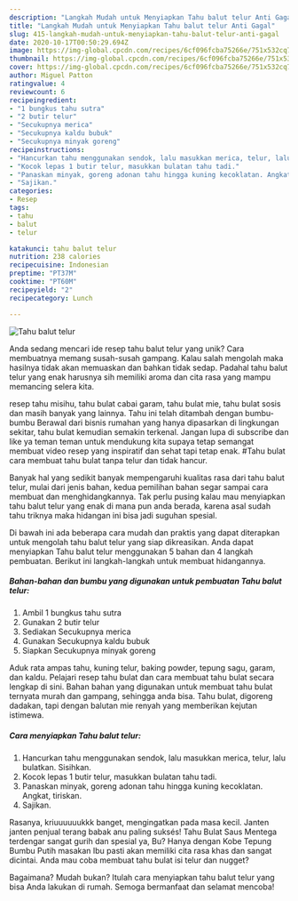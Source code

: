 ```yaml
---
description: "Langkah Mudah untuk Menyiapkan Tahu balut telur Anti Gagal"
title: "Langkah Mudah untuk Menyiapkan Tahu balut telur Anti Gagal"
slug: 415-langkah-mudah-untuk-menyiapkan-tahu-balut-telur-anti-gagal
date: 2020-10-17T00:50:29.694Z
image: https://img-global.cpcdn.com/recipes/6cf096fcba75266e/751x532cq70/tahu-balut-telur-foto-resep-utama.jpg
thumbnail: https://img-global.cpcdn.com/recipes/6cf096fcba75266e/751x532cq70/tahu-balut-telur-foto-resep-utama.jpg
cover: https://img-global.cpcdn.com/recipes/6cf096fcba75266e/751x532cq70/tahu-balut-telur-foto-resep-utama.jpg
author: Miguel Patton
ratingvalue: 4
reviewcount: 6
recipeingredient:
- "1 bungkus tahu sutra"
- "2 butir telur"
- "Secukupnya merica"
- "Secukupnya kaldu bubuk"
- "Secukupnya minyak goreng"
recipeinstructions:
- "Hancurkan tahu menggunakan sendok, lalu masukkan merica, telur, lalu bulatkan. Sisihkan."
- "Kocok lepas 1 butir telur, masukkan bulatan tahu tadi."
- "Panaskan minyak, goreng adonan tahu hingga kuning kecoklatan. Angkat, tiriskan."
- "Sajikan."
categories:
- Resep
tags:
- tahu
- balut
- telur

katakunci: tahu balut telur 
nutrition: 238 calories
recipecuisine: Indonesian
preptime: "PT37M"
cooktime: "PT60M"
recipeyield: "2"
recipecategory: Lunch

---
```



![Tahu balut telur](https://img-global.cpcdn.com/recipes/6cf096fcba75266e/751x532cq70/tahu-balut-telur-foto-resep-utama.jpg)

Anda sedang mencari ide resep tahu balut telur yang unik? Cara membuatnya memang susah-susah gampang. Kalau salah mengolah maka hasilnya tidak akan memuaskan dan bahkan tidak sedap. Padahal tahu balut telur yang enak harusnya sih memiliki aroma dan cita rasa yang mampu memancing selera kita.

resep tahu misihu, tahu bulat cabai garam, tahu bulat mie, tahu bulat sosis dan masih banyak yang lainnya. Tahu ini telah ditambah dengan bumbu-bumbu Berawal dari bisnis rumahan yang hanya dipasarkan di lingkungan sekitar, tahu bulat kemudian semakin terkenal. Jangan lupa di subscribe dan like ya teman teman untuk mendukung kita supaya tetap semangat membuat video resep yang inspiratif dan sehat tapi tetap enak. #Tahu bulat cara membuat tahu bulat tanpa telur dan tidak hancur.

Banyak hal yang sedikit banyak mempengaruhi kualitas rasa dari tahu balut telur, mulai dari jenis bahan, kedua pemilihan bahan segar sampai cara membuat dan menghidangkannya. Tak perlu pusing kalau mau menyiapkan tahu balut telur yang enak di mana pun anda berada, karena asal sudah tahu triknya maka hidangan ini bisa jadi suguhan spesial.


Di bawah ini ada beberapa cara mudah dan praktis yang dapat diterapkan untuk mengolah tahu balut telur yang siap dikreasikan. Anda dapat menyiapkan Tahu balut telur menggunakan 5 bahan dan 4 langkah pembuatan. Berikut ini langkah-langkah untuk membuat hidangannya.

<!--inarticleads1-->

##### Bahan-bahan dan bumbu yang digunakan untuk pembuatan Tahu balut telur:

1. Ambil 1 bungkus tahu sutra
1. Gunakan 2 butir telur
1. Sediakan Secukupnya merica
1. Gunakan Secukupnya kaldu bubuk
1. Siapkan Secukupnya minyak goreng


Aduk rata ampas tahu, kuning telur, baking powder, tepung sagu, garam, dan kaldu. Pelajari resep tahu bulat dan cara membuat tahu bulat secara lengkap di sini. Bahan bahan yang digunakan untuk membuat tahu bulat ternyata murah dan gampang, sehingga anda bisa. Tahu bulat, digoreng dadakan, tapi dengan balutan mie renyah yang memberikan kejutan istimewa. 

<!--inarticleads2-->

##### Cara menyiapkan Tahu balut telur:

1. Hancurkan tahu menggunakan sendok, lalu masukkan merica, telur, lalu bulatkan. Sisihkan.
1. Kocok lepas 1 butir telur, masukkan bulatan tahu tadi.
1. Panaskan minyak, goreng adonan tahu hingga kuning kecoklatan. Angkat, tiriskan.
1. Sajikan.


Rasanya, kriuuuuuukkk banget, mengingatkan pada masa kecil. Janten janten penjual terang babak anu paling suksés! Tahu Bulat Saus Mentega terdengar sangat gurih dan spesial ya, Bu? Hanya dengan Kobe Tepung Bumbu Putih masakan Ibu pasti akan memiliki cita rasa khas dan sangat dicintai. Anda mau coba membuat tahu bulat isi telur dan nugget? 

Bagaimana? Mudah bukan? Itulah cara menyiapkan tahu balut telur yang bisa Anda lakukan di rumah. Semoga bermanfaat dan selamat mencoba!
